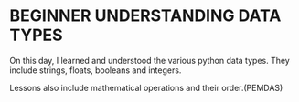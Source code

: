 # BEGINNER UNDERSTANDING DATA TYPES
On this day, I learned  and understood the various python data types.
They include strings, floats, booleans and integers.

Lessons also include mathematical operations and their order.(PEMDAS)